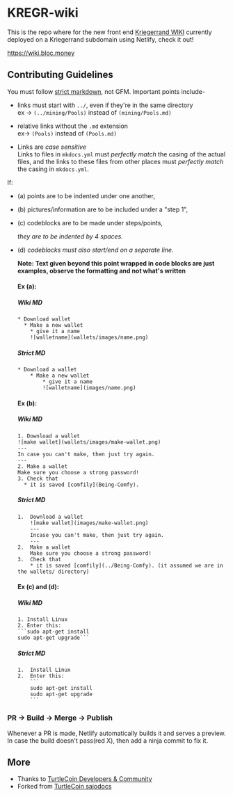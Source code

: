 # KREGR-wiki

This is the repo where for the new front end [Kriegerrand WIKI](https://wiki.bloc.money) currently deployed on a Kriegerrand subdomain using Netlify, check it out!

https://wiki.bloc.money

## Contributing Guidelines

You must follow [strict markdown](https://daringfireball.net/projects/markdown/), not GFM. Important points include-

* links must start with `../`, even if they're in the same directory  
  ex -> `(../mining/Pools)` instead of `(mining/Pools.md)`

* relative links without the `.md` extension  
  ex-> `(Pools)` instead of `(Pools.md)`

* Links are *case sensitive*  
  Links to files in `mkdocs.yml` must *perfectly match* the casing of the actual files, and the links to these files from other places must *perfectly match* the casing in `mkdocs.yml`.


If:  

* (a) points are to be indented under one another,  

* (b) pictures/information are to be included under a "step 1",  

* (c) codeblocks are to be made under steps/points,   
     
     *they are to be indented by 4 spaces.*

* (d) *codeblocks must also start/end on a separate line.*

  **Note: Text given beyond this point wrapped in code blocks are just examples, observe the formatting and not what's written**

  #### Ex (a):

  ##### *Wiki MD*

   ```
   * Download wallet
     * Make a new wallet
       * give it a name
       ![walletname](wallets/images/name.png)
   ```

  ##### *Strict MD*

   ```
   * Download a wallet
       * Make a new wallet
           * give it a name
           ![walletname](images/name.png)
   ```

  #### Ex (b):

  ##### *Wiki MD*

   ```
   1. Download a wallet
   ![make wallet](wallets/images/make-wallet.png)
   ---
   In case you can't make, then just try again.
   ---
   2. Make a wallet
   Make sure you choose a strong password!
   3. Check that
     * it is saved [comfily](Being-Comfy).
   ```

  ##### *Strict MD*

   ```
   1.  Download a wallet
       ![make wallet](images/make-wallet.png)
       ---
       Incase you can't make, then just try again.
       ---
   2.  Make a wallet
       Make sure you choose a strong password!
   3.  Check that
       * it is saved [comfily](../Being-Comfy). (it assumed we are in the wallets/ directory)
   ```

   #### Ex (c) and (d):

   ##### *Wiki MD*
   ```
   1. Install Linux
   2. Enter this:
   ```sudo apt-get install
   sudo apt-get upgrade```
   ```

   ##### *Strict MD*

   ````
   1.  Install Linux
   2.  Enter this:
       ```
       sudo apt-get install
       sudo apt-get upgrade
       ```
   ````

### PR -> Build -> Merge -> Publish

Whenever a PR is made, Netlify automatically builds it and serves a preview. In case the build doesn't pass(red X), then add a ninja commit to fix it.


## More

- Thanks to [TurtleCoin Developers & Community](https://github.com/turtlecoin)
- Forked from [TurtleCoin sajodocs](https://github.com/turtlecoin/sajodocs)